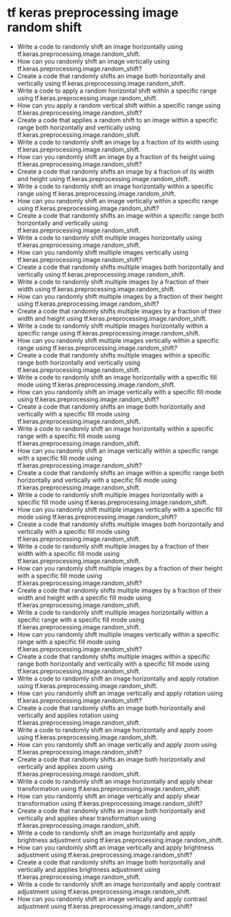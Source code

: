 # tf keras preprocessing image random shift

- Write a code to randomly shift an image horizontally using tf.keras.preprocessing.image.random_shift.
- How can you randomly shift an image vertically using tf.keras.preprocessing.image.random_shift?
- Create a code that randomly shifts an image both horizontally and vertically using tf.keras.preprocessing.image.random_shift.
- Write a code to apply a random horizontal shift within a specific range using tf.keras.preprocessing.image.random_shift.
- How can you apply a random vertical shift within a specific range using tf.keras.preprocessing.image.random_shift?
- Create a code that applies a random shift to an image within a specific range both horizontally and vertically using tf.keras.preprocessing.image.random_shift.
- Write a code to randomly shift an image by a fraction of its width using tf.keras.preprocessing.image.random_shift.
- How can you randomly shift an image by a fraction of its height using tf.keras.preprocessing.image.random_shift?
- Create a code that randomly shifts an image by a fraction of its width and height using tf.keras.preprocessing.image.random_shift.
- Write a code to randomly shift an image horizontally within a specific range using tf.keras.preprocessing.image.random_shift.
- How can you randomly shift an image vertically within a specific range using tf.keras.preprocessing.image.random_shift?
- Create a code that randomly shifts an image within a specific range both horizontally and vertically using tf.keras.preprocessing.image.random_shift.
- Write a code to randomly shift multiple images horizontally using tf.keras.preprocessing.image.random_shift.
- How can you randomly shift multiple images vertically using tf.keras.preprocessing.image.random_shift?
- Create a code that randomly shifts multiple images both horizontally and vertically using tf.keras.preprocessing.image.random_shift.
- Write a code to randomly shift multiple images by a fraction of their width using tf.keras.preprocessing.image.random_shift.
- How can you randomly shift multiple images by a fraction of their height using tf.keras.preprocessing.image.random_shift?
- Create a code that randomly shifts multiple images by a fraction of their width and height using tf.keras.preprocessing.image.random_shift.
- Write a code to randomly shift multiple images horizontally within a specific range using tf.keras.preprocessing.image.random_shift.
- How can you randomly shift multiple images vertically within a specific range using tf.keras.preprocessing.image.random_shift?
- Create a code that randomly shifts multiple images within a specific range both horizontally and vertically using tf.keras.preprocessing.image.random_shift.
- Write a code to randomly shift an image horizontally with a specific fill mode using tf.keras.preprocessing.image.random_shift.
- How can you randomly shift an image vertically with a specific fill mode using tf.keras.preprocessing.image.random_shift?
- Create a code that randomly shifts an image both horizontally and vertically with a specific fill mode using tf.keras.preprocessing.image.random_shift.
- Write a code to randomly shift an image horizontally within a specific range with a specific fill mode using tf.keras.preprocessing.image.random_shift.
- How can you randomly shift an image vertically within a specific range with a specific fill mode using tf.keras.preprocessing.image.random_shift?
- Create a code that randomly shifts an image within a specific range both horizontally and vertically with a specific fill mode using tf.keras.preprocessing.image.random_shift.
- Write a code to randomly shift multiple images horizontally with a specific fill mode using tf.keras.preprocessing.image.random_shift.
- How can you randomly shift multiple images vertically with a specific fill mode using tf.keras.preprocessing.image.random_shift?
- Create a code that randomly shifts multiple images both horizontally and vertically with a specific fill mode using tf.keras.preprocessing.image.random_shift.
- Write a code to randomly shift multiple images by a fraction of their width with a specific fill mode using tf.keras.preprocessing.image.random_shift.
- How can you randomly shift multiple images by a fraction of their height with a specific fill mode using tf.keras.preprocessing.image.random_shift?
- Create a code that randomly shifts multiple images by a fraction of their width and height with a specific fill mode using tf.keras.preprocessing.image.random_shift.
- Write a code to randomly shift multiple images horizontally within a specific range with a specific fill mode using tf.keras.preprocessing.image.random_shift.
- How can you randomly shift multiple images vertically within a specific range with a specific fill mode using tf.keras.preprocessing.image.random_shift?
- Create a code that randomly shifts multiple images within a specific range both horizontally and vertically with a specific fill mode using tf.keras.preprocessing.image.random_shift.
- Write a code to randomly shift an image horizontally and apply rotation using tf.keras.preprocessing.image.random_shift.
- How can you randomly shift an image vertically and apply rotation using tf.keras.preprocessing.image.random_shift?
- Create a code that randomly shifts an image both horizontally and vertically and applies rotation using tf.keras.preprocessing.image.random_shift.
- Write a code to randomly shift an image horizontally and apply zoom using tf.keras.preprocessing.image.random_shift.
- How can you randomly shift an image vertically and apply zoom using tf.keras.preprocessing.image.random_shift?
- Create a code that randomly shifts an image both horizontally and vertically and applies zoom using tf.keras.preprocessing.image.random_shift.
- Write a code to randomly shift an image horizontally and apply shear transformation using tf.keras.preprocessing.image.random_shift.
- How can you randomly shift an image vertically and apply shear transformation using tf.keras.preprocessing.image.random_shift?
- Create a code that randomly shifts an image both horizontally and vertically and applies shear transformation using tf.keras.preprocessing.image.random_shift.
- Write a code to randomly shift an image horizontally and apply brightness adjustment using tf.keras.preprocessing.image.random_shift.
- How can you randomly shift an image vertically and apply brightness adjustment using tf.keras.preprocessing.image.random_shift?
- Create a code that randomly shifts an image both horizontally and vertically and applies brightness adjustment using tf.keras.preprocessing.image.random_shift.
- Write a code to randomly shift an image horizontally and apply contrast adjustment using tf.keras.preprocessing.image.random_shift.
- How can you randomly shift an image vertically and apply contrast adjustment using tf.keras.preprocessing.image.random_shift?